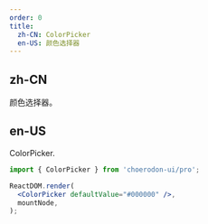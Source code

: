 ```yaml
---
order: 0
title:
  zh-CN: ColorPicker
  en-US: 颜色选择器
---
```


## zh-CN

颜色选择器。


## en-US

ColorPicker.


````jsx
import { ColorPicker } from 'choerodon-ui/pro';

ReactDOM.render(
  <ColorPicker defaultValue="#000000" />,
  mountNode,
);

````
